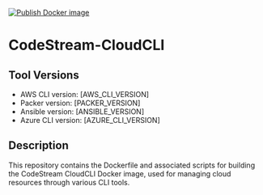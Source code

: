 [![Publish Docker image](https://github.com/techlotse/codestream-cloudcli/actions/workflows/docker-publish.yml/badge.svg)](https://github.com/techlotse/codestream-cloudcli/actions/workflows/docker-publish.yml)
# CodeStream-CloudCLI

## Tool Versions

- AWS CLI version: [AWS_CLI_VERSION]
- Packer version: [PACKER_VERSION]
- Ansible version: [ANSIBLE_VERSION]
- Azure CLI version: [AZURE_CLI_VERSION]

## Description

This repository contains the Dockerfile and associated scripts for building the CodeStream CloudCLI Docker image, used for managing cloud resources through various CLI tools.

